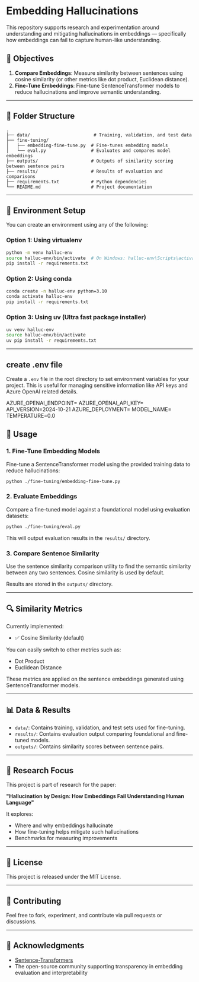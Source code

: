 # Embedding Hallucinations

This repository supports research and experimentation around understanding and mitigating hallucinations in embeddings — specifically how embeddings can fail to capture human-like understanding.

## 🧠 Objectives

1. **Compare Embeddings**: Measure similarity between sentences using cosine similarity (or other metrics like dot product, Euclidean distance).
2. **Fine-Tune Embeddings**: Fine-tune SentenceTransformer models to reduce hallucinations and improve semantic understanding.

---

## 📁 Folder Structure

```
.
├── data/                        # Training, validation, and test data
├── fine-tuning/                
│   ├── embedding-fine-tune.py  # Fine-tunes embedding models
│   └── eval.py                 # Evaluates and compares model embeddings
├── outputs/                    # Outputs of similarity scoring between sentence pairs
├── results/                    # Results of evaluation and comparisons
├── requirements.txt            # Python dependencies
└── README.md                   # Project documentation
```

---

## 🔧 Environment Setup

You can create an environment using any of the following:

### Option 1: Using virtualenv

```bash
python -m venv halluc-env
source halluc-env/bin/activate  # On Windows: halluc-env\Scripts\activate
pip install -r requirements.txt
```

### Option 2: Using conda

```bash
conda create -n halluc-env python=3.10
conda activate halluc-env
pip install -r requirements.txt
```

### Option 3: Using uv (Ultra fast package installer)

```bash
uv venv halluc-env
source halluc-env/bin/activate
uv pip install -r requirements.txt
```

---

## create .env file

Create a `.env` file in the root directory to set environment variables for your project. This is useful for managing sensitive information like API keys and Azure OpenAI related details.

AZURE_OPENAI_ENDPOINT=
AZURE_OPENAI_API_KEY=
API_VERSION=2024-10-21
AZURE_DEPLOYMENT=
MODEL_NAME=
TEMPERATURE=0.0

## 🚀 Usage

### 1. Fine-Tune Embedding Models

Fine-tune a SentenceTransformer model using the provided training data to reduce hallucinations:

```bash
python ./fine-tuning/embedding-fine-tune.py
```

### 2. Evaluate Embeddings

Compare a fine-tuned model against a foundational model using evaluation datasets:

```bash
python ./fine-tuning/eval.py
```

This will output evaluation results in the `results/` directory.

### 3. Compare Sentence Similarity

Use the sentence similarity comparison utility to find the semantic similarity between any two sentences. Cosine similarity is used by default.

Results are stored in the `outputs/` directory.

---

## 🔍 Similarity Metrics

Currently implemented:  
- ✅ Cosine Similarity (default)

You can easily switch to other metrics such as:
- Dot Product
- Euclidean Distance

These metrics are applied on the sentence embeddings generated using SentenceTransformer models.

---

## 📊 Data & Results

- `data/`: Contains training, validation, and test sets used for fine-tuning.
- `results/`: Contains evaluation output comparing foundational and fine-tuned models.
- `outputs/`: Contains similarity scores between sentence pairs.

---

## 🧪 Research Focus

This project is part of research for the paper:

**"Hallucination by Design: How Embeddings Fail Understanding Human Language"**

It explores:
- Where and why embeddings hallucinate
- How fine-tuning helps mitigate such hallucinations
- Benchmarks for measuring improvements

---

## 📄 License

This project is released under the MIT License.

---

## 🤝 Contributing

Feel free to fork, experiment, and contribute via pull requests or discussions.

---

## 🙏 Acknowledgments

- [Sentence-Transformers](https://www.sbert.net/)
- The open-source community supporting transparency in embedding evaluation and interpretability